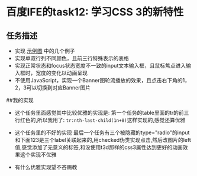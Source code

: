 # 百度IFE的task12: 学习CSS 3的新特性

## 任务描述
 + 实现 [示例图](http://7xrp04.com1.z0.glb.clouddn.com/task_1_12_1.jpg) 中的几个例子
 + 实现单双行列不同颜色，且前三行特殊表示的表格
 + 实现正常状态和focus状态宽度不一致的input文本输入框，且鼠标焦点进入输入框时，宽度的变化以动画呈现
 + 不使用JavaScript，实现一个Banner图轮流播放的效果，且点击右下角的1，2，3可以切换到对应Banner图片



##我的实现
 + 这个任务里面感觉其中比较优雅的实现是:
第一个任务的table里面的tr的前三行红色的,所以我用了:
`tr:nth-last-child(1n+8)`这样实现的,感觉还算优雅
 + 这个任务里的不好的实现
最后一个任务有三个被隐藏的type="radio"的input和下面123是三个label关联起来的,用checked伪类实现点击,然后改图片的left值,感觉添加了无意义的标签,和没使用t3d那样的css3属性达到更好的动画效果这个实现不优雅

 + 有什么优雅实现望不吝赐教